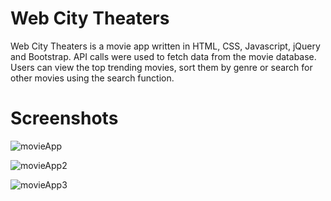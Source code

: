 # Web City Theaters

Web City Theaters is a movie app written in HTML, CSS, Javascript, jQuery and Bootstrap. API calls were used to fetch data from the movie database. Users can view the top trending movies, sort them by genre or search for other movies using the search function.

# Screenshots

![movieApp](https://user-images.githubusercontent.com/98442340/178374550-f6f0c8b0-8c2b-4342-801e-6486596120b0.png)

![movieApp2](https://user-images.githubusercontent.com/98442340/178374596-45778c44-1da8-4ab2-8265-17bb4e16540c.png)

![movieApp3](https://user-images.githubusercontent.com/98442340/178374790-80c45992-9a43-4d79-bc86-a89d10e1e01e.png)

